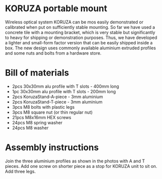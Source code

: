 # KORUZA portable mount

Wireless optical system KORUZA can be mos easily demonstrated or calibrated when put on  sufficiently stable mounting. So far we have used a concrete tile with a mounting bracket, which is very stable but significantly to heavy for shipping or demonstration purposes. Thus, we have developed a lighter and small-form factor version that can be easily shipped inside a box. The new design uses commonly available aluminium extruded profiles and some nuts and bolts from a hardware store.

# Bill of materials

 * 2pcs 30x30mm alu profile with T slots - 400mm long
 * 1pc 30x30mm alu profile with T slots - 200mm long
 * 2pcs KoruzaStand-A-piece - 3mm aluminium
 * 2pcs KoruzaStand-T-piece - 3mm aluminium
 * 3pcs M8 bolts with plastic legs
 * 3pcs M8 square nut (or thin regular nut)
 * 21pcs M8x16mm HEX screws
 * 24pcs M8 spring washer
 * 24pcs M8 washer 
 
# Assembly instructions
Join the three aluminium profiles as shown in the photos with A and T pieces. Add one screw on shorter piece as a stop for KORUZA unit to sit on. Add three legs.